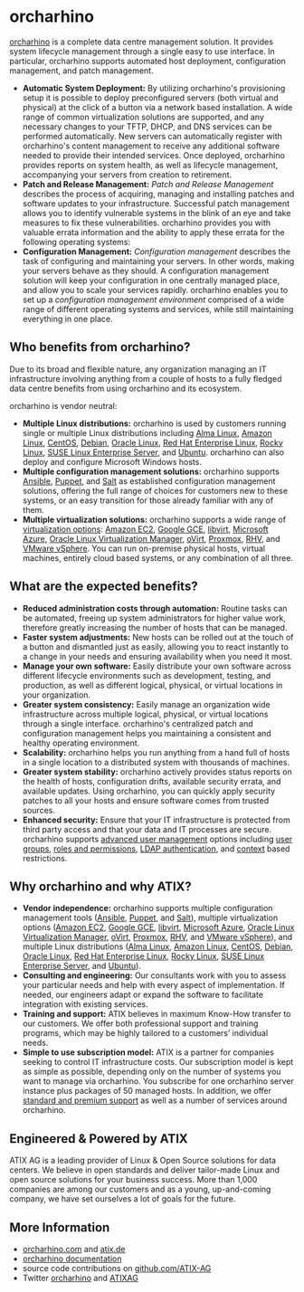 # orcharhino

[orcharhino](https://orcharhino.com/) is a complete data centre management solution.
It provides system lifecycle management through a single easy to use interface.
In particular, orcharhino supports automated host deployment, configuration management, and patch management.

* **Automatic System Deployment:**
By utilizing orcharhino's provisioning setup it is possible to deploy preconfigured servers (both virtual and physical) at the click of a button via a network based installation.
A wide range of common virtualization solutions are supported, and any necessary changes to your TFTP, DHCP, and DNS services can be performed automatically.
New servers can automatically register with orcharhino's content management to receive any additional software needed to provide their intended services.
Once deployed, orcharhino provides reports on system health, as well as lifecycle management, accompanying your servers from creation to retirement.
* **Patch and Release Management:**
_Patch and Release Management_ describes the process of acquiring, managing and installing patches and software updates to your infrastructure.
Successful patch management allows you to identify vulnerable systems in the blink of an eye and take measures to fix these vulnerabilities.
orcharhino provides you with valuable errata information and the ability to apply these errata for the following operating systems:
* **Configuration Management:**
_Configuration management_ describes the task of configuring and maintaining your servers.
In other words, making your servers behave as they should.
A configuration management solution will keep your configuration in one centrally managed place, and allow you to scale your services rapidly.
orcharhino enables you to set up a _configuration management environment_ comprised of a wide range of different operating systems and services, while still maintaining everything in one place.

## Who benefits from orcharhino?
Due to its broad and flexible nature, any organization managing an IT infrastructure involving anything from a couple of hosts to a fully fledged data centre benefits from using orcharhino and its ecosystem.

orcharhino is vendor neutral:

* **Multiple Linux distributions:**
orcharhino is used by customers running single or multiple Linux distributions including [Alma Linux](https://docs.orcharhino.com/or/docs/sources/guides/alma_linux.html), [Amazon Linux](https://docs.orcharhino.com/or/docs/sources/guides/amazon_linux.html), [CentOS](https://docs.orcharhino.com/or/docs/sources/guides/centos.html), [Debian](https://docs.orcharhino.com/or/docs/sources/guides/debian.html), [Oracle Linux](https://docs.orcharhino.com/or/docs/sources/guides/oracle_linux.html), [Red Hat Enterprise Linux](https://docs.orcharhino.com/or/docs/sources/guides/red_hat_enterprise_linux.html), [Rocky Linux](https://docs.orcharhino.com/or/docs/sources/guides/rocky_linux.html), [SUSE Linux Enterprise Server](https://docs.orcharhino.com/or/docs/sources/guides/suse_linux_enterprise_server.html), and [Ubuntu](https://docs.orcharhino.com/or/docs/sources/guides/ubuntu.html).
orcharhino can also deploy and configure Microsoft Windows hosts.
* **Multiple configuration management solutions:**
orcharhino supports [Ansible](https://docs.orcharhino.com/or/docs/sources/configuration_management/ansible.html), [Puppet](https://docs.orcharhino.com/or/docs/sources/configuration_management/puppet.html), and [Salt](https://docs.orcharhino.com/or/docs/sources/configuration_management/salt.html) as established configuration management solutions, offering the full range of choices for customers new to these systems, or an easy transition for those already familiar with any of them.
* **Multiple virtualization solutions:**
orcharhino supports a wide range of [virtualization options](https://docs.orcharhino.com/or/docs/sources/compute_resources.html): [Amazon EC2](https://docs.orcharhino.com/or/docs/sources/compute_resources/ec2.html), [Google GCE](https://docs.orcharhino.com/or/docs/sources/compute_resources/gce.html), [libvirt](https://docs.orcharhino.com/or/docs/sources/guides/ubuntu/provisioning_hosts/kvm.html), [Microsoft Azure](https://docs.orcharhino.com/or/docs/sources/compute_resources/azure.html), [Oracle Linux Virtualization Manager](https://docs.orcharhino.com/or/docs/sources/guides/ubuntu/provisioning_hosts/kvm.html), [oVirt](https://docs.orcharhino.com/or/docs/sources/guides/ubuntu/provisioning_hosts/rhv.html), [Proxmox](https://docs.orcharhino.com/or/docs/sources/compute_resources/proxmox.html), [RHV](https://docs.orcharhino.com/or/docs/sources/guides/ubuntu/provisioning_hosts/rhv.html), and [VMware vSphere](https://docs.orcharhino.com/or/docs/sources/guides/ubuntu/provisioning_hosts/vmware.html).
You can run on-premise physical hosts, virtual machines, entirely cloud based systems, or any combination of all three.

## What are the expected benefits?
* **Reduced administration costs through automation:**
Routine tasks can be automated, freeing up system administrators for higher value work, therefore greatly increasing the number of hosts that can be managed.
* **Faster system adjustments:**
New hosts can be rolled out at the touch of a button and dismantled just as easily, allowing you to react instantly to a change in your needs and ensuring availability when you need it most.
* **Manage your own software:**
Easily distribute your own software across different lifecycle environments such as development, testing, and production, as well as different logical, physical, or virtual locations in your organization.
* **Greater system consistency:**
Easily manage an organization wide infrastructure across multiple logical, physical, or virtual locations through a single interface.
orcharhino's centralized patch and configuration management helps you maintaining a consistent and healthy operating environment.
* **Scalability:**
orcharhino helps you run anything from a hand full of hosts in a single location to a distributed system with thousands of machines.
* **Greater system stability:**
orcharhino actively provides status reports on the health of hosts, configuration drifts, available security errata, and available updates.
Using orcharhino, you can quickly apply security patches to all your hosts and ensure software comes from trusted sources.
* **Enhanced security:**
Ensure that your IT infrastructure is protected from third party access and that your data and IT processes are secure.
orcharhino supports [advanced user management](https://docs.orcharhino.com/or/docs/sources/guides/administering_orcharhino.html#Managing_Users_and_Roles_admin) options including [user groups](https://docs.orcharhino.com/or/docs/sources/guides/administering_orcharhino.html#User_Groups_admin), [roles and permissions](https://docs.orcharhino.com/or/docs/sources/guides/administering_orcharhino.html#Creating_and_Managing_Roles_admin), [LDAP authentication](https://docs.orcharhino.com/or/docs/sources/guides/administering_orcharhino.html#Using_LDAP_admin), and [context](https://docs.orcharhino.com/or/docs/sources/guides/managing_organizations_and_locations.html) based restrictions.

## Why orcharhino and why ATIX?
* **Vendor independence:**
orcharhino supports multiple configuration management tools ([Ansible](https://docs.orcharhino.com/or/docs/sources/configuration_management/ansible.html), [Puppet](https://docs.orcharhino.com/or/docs/sources/configuration_management/puppet.html), and [Salt](https://docs.orcharhino.com/or/docs/sources/configuration_management/salt.html)), multiple virtualization options ([Amazon EC2](https://docs.orcharhino.com/or/docs/sources/compute_resources/ec2.html), [Google GCE](https://docs.orcharhino.com/or/docs/sources/compute_resources/gce.html), [libvirt](https://docs.orcharhino.com/or/docs/sources/guides/ubuntu/provisioning_hosts/kvm.html), [Microsoft Azure](https://docs.orcharhino.com/or/docs/sources/compute_resources/azure.html), [Oracle Linux Virtualization Manager](https://docs.orcharhino.com/or/docs/sources/guides/ubuntu/provisioning_hosts/kvm.html), [oVirt](https://docs.orcharhino.com/or/docs/sources/guides/ubuntu/provisioning_hosts/rhv.html), [Proxmox](https://docs.orcharhino.com/or/docs/sources/compute_resources/proxmox.html), [RHV](https://docs.orcharhino.com/or/docs/sources/guides/ubuntu/provisioning_hosts/rhv.html), and [VMware vSphere](https://docs.orcharhino.com/or/docs/sources/compute_resources/vmware.html)), and multiple Linux distributions ([Alma Linux](https://docs.orcharhino.com/or/docs/sources/guides/alma_linux.html), [Amazon Linux](https://docs.orcharhino.com/or/docs/sources/guides/amazon_linux.html), [CentOS](https://docs.orcharhino.com/or/docs/sources/guides/centos.html), [Debian](https://docs.orcharhino.com/or/docs/sources/guides/debian.html), [Oracle Linux](https://docs.orcharhino.com/or/docs/sources/guides/oracle_linux.html), [Red Hat Enterprise Linux](https://docs.orcharhino.com/or/docs/sources/guides/red_hat_enterprise_linux.html), [Rocky Linux](https://docs.orcharhino.com/or/docs/sources/guides/rocky_linux.html), [SUSE Linux Enterprise Server](https://docs.orcharhino.com/or/docs/sources/guides/suse_linux_enterprise_server.html), and [Ubuntu](https://docs.orcharhino.com/or/docs/sources/guides/ubuntu.html)).
* **Consulting and engineering:**
Our consultants work with you to assess your particular needs and help with every aspect of implementation.
If needed, our engineers adapt or expand the software to facilitate integration with existing services.
* **Training and support:**
ATIX believes in maximum Know-How transfer to our customers.
We offer both professional support and training programs, which may be highly tailored to a customers’ individual needs.
* **Simple to use subscription model:**
ATIX is a partner for companies seeking to control IT infrastructure costs.
Our subscription model is kept as simple as possible, depending only on the number of systems you want to manage via orcharhino.
You subscribe for one orcharhino server instance plus packages of 50 managed hosts.
In addition, we offer [standard and premium support](https://orcharhino.com/support/) as well as a number of services around orcharhino.

## Engineered & Powered by ATIX
ATIX AG is a leading provider of Linux & Open Source solutions for data centers.
We believe in open standards and deliver tailor-made Linux and open source solutions for your business success.
More than 1,000 companies are among our customers and as a young, up-and-coming company, we have set ourselves a lot of goals for the future.

## More Information
* [orcharhino.com](https://orcharhino.com/) and [atix.de](https://atix.de/en/)
* [orcharhino documentation](https://docs.orcharhino.com/or/docs/index.html)
* source code contributions on [github.com/ATIX-AG](https://github.com/ATIX-AG)
* Twitter [orcharhino](https://twitter.com/orcharhino) and [ATIXAG](https://twitter.com/atixag)
